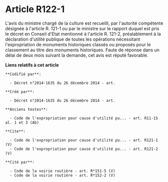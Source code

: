 # Article R122-1

L'avis du ministre chargé de la culture est recueilli, par l'autorité compétente désignée à l'article R. 121-1 ou par le
ministre sur le rapport duquel est pris le décret en Conseil d'Etat mentionné à l'article R. 121-2, préalablement à la
déclaration d'utilité publique de toutes les opérations nécessitant l'expropriation de monuments historiques classés ou
proposés pour le classement au titre des monuments historiques. Faute de réponse dans un délai de deux mois suivant la
demande, cet avis est réputé favorable.

**Liens relatifs à cet article**

	**Codifié par**:

	  - Décret n°2014-1635 du 26 décembre 2014 - art.

	**Créé par**:

	  - Décret n°2014-1635 du 26 décembre 2014 - art.

	**Anciens textes**:

	  - Code de l'expropriation pour cause d'utilité pu... - art. R11-15 al. 1 et 3 (Ab)

	**Cite**:

	  - Code de l'expropriation pour cause d'utilité pu... - art. R121-1 (V)
	  - Code de l'expropriation pour cause d'utilité pu... - art. R121-2 (V)

	**Cité par**:

	  - Code de la voirie routière - art. R*151-5 (V)
	  - Code de la voirie routière - art. R*152-2 (V)
